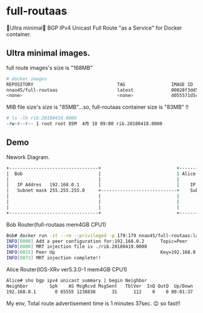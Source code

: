 # full-routaas
🐣Ultra minimal🐣 BGP IPv4 Unicast Full Route "as a Service" for Docker container.

## Ultra minimal images.

full route images's size is "168MB"
```bash
# docker images
REPOSITORY                               TAG                 IMAGE ID            CREATED             SIZE
nnao45/full-routaas                      latest              00028f3dd5c9        10 minutes ago      168MB
<none>                                   <none>              d055571d5c0f        10 minutes ago      793MB
```

MIB file size's size is "85MB"...so, full-routaas container size is "83MB" !!
```bash
# ls -lh rib.20180418.0000
-rw-r--r-- 1 root root 85M  4月 18 09:00 rib.20180418.0000
```

## Demo

Nework Diagram.
```bash
+---------------------------------+                            +---------------------------------+
|  Bob                            |                            | Alice                           |
|                                 |                            |                                 |
|   IP Addres   192.168.0.1       |                            |    IP Addres   192.168.0.2      |
|   Subnet mask 255.255.255.0     +----------------------------+    Subnet mask 255.255.255.0    |
|                                 |                            |                                 |
|                                 |                            |                                 |
|                                 |                            |                                 |
+---------------------------------+                            +---------------------------------+
```

Bob Router(full-routaas mem4GB CPU1)  
```bash
Bob# docker run -it --rm --privileged -p 179:179 nnao45/full-routaas:latest
INFO[0000] Add a peer configuration for:192.168.0.2      Topic=Peer
INFO[0000] MRT injection file is ./rib.20180419.0000    
INFO[0015] Peer Up                                       Key=192.168.0.2 State=BGP_FSM_OPENCONFIRM Topic=Peer
INFO[0073] MRT injection complete!! 
```

Alice Router(IOS-XRv ver5.3.0-1 mem4GB CPU1)
```bash
Alice# sho bgp ipv4 unicast summary | begin Neighbor
Neighbor        Spk    AS MsgRcvd MsgSent   TblVer  InQ OutQ  Up/Down  St/PfxRcd
192.168.0.1       0 65555 1238838      31      112    0    0 00:01:37     696234
```

My env, Total route advertisement time is 1 minutes 37sec. 😉 so fast!!
